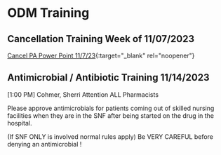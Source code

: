 # ODM Training 

## Cancellation Training Week of 11/07/2023

[Cancel PA Power Point 11/7/23](https://mygainwell-my.sharepoint.com/:p:/g/personal/christopher_nguyen_gainwelltechnologies_com/EV3bLLM0ZuBPl4HzV1LRtNEBRRHvknW1ls5gI5v22OJeZw?e=LzevQu_){:target="_blank" rel="noopener"}

## Antimicrobial / Antibiotic Training 11/14/2023

[1:00 PM] Cohmer, Sherri
Attention ALL Pharmacists

Please approve antimicrobials for patients coming out of skilled nursing facilities when they are in the SNF after being started on the drug in the hospital.

(If SNF ONLY is involved normal rules apply)  Be VERY CAREFUL before denying an antimicrobial !
 
